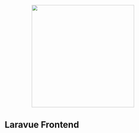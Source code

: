 <p align="center">    
    <img src="https://crtlemba.sirv.com/laravue/pinterest_profile_image.png" width="330" height="330" alt="" />
</p>

# Laravue Frontend



